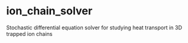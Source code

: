 # ion_chain_solver
Stochastic differential equation solver for studying heat transport in 3D trapped ion chains
